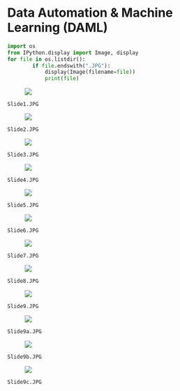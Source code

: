 # Data Automation & Machine Learning (DAML) 


```python
import os
from IPython.display import Image, display
for file in os.listdir():
        if file.endswith(".JPG"):
            display(Image(filename=file))
            print(file)
```


<figure>
    <img src="https://sdamolini.github.io/assets/img/DAML-presentation/output_1_0.jpeg">
</figure>


    Slide1.JPG
    


<figure>
    <img src="https://sdamolini.github.io/assets/img/DAML-presentation/output_1_2.jpeg">
</figure>


    Slide2.JPG
    


<figure>
    <img src="https://sdamolini.github.io/assets/img/DAML-presentation/output_1_4.jpeg">
</figure>


    Slide3.JPG
    


<figure>
    <img src="https://sdamolini.github.io/assets/img/DAML-presentation/output_1_6.jpeg">
</figure>


    Slide4.JPG
    


<figure>
    <img src="https://sdamolini.github.io/assets/img/DAML-presentation/output_1_8.jpeg">
</figure>


    Slide5.JPG
    


<figure>
    <img src="https://sdamolini.github.io/assets/img/DAML-presentation/output_1_10.jpeg">
</figure>


    Slide6.JPG
    


<figure>
    <img src="https://sdamolini.github.io/assets/img/DAML-presentation/output_1_12.jpeg">
</figure>


    Slide7.JPG
    


<figure>
    <img src="https://sdamolini.github.io/assets/img/DAML-presentation/output_1_14.jpeg">
</figure>


    Slide8.JPG
    


<figure>
    <img src="https://sdamolini.github.io/assets/img/DAML-presentation/output_1_16.jpeg">
</figure>


    Slide9.JPG
    


<figure>
    <img src="https://sdamolini.github.io/assets/img/DAML-presentation/output_1_18.jpeg">
</figure>


    Slide9a.JPG
    


<figure>
    <img src="https://sdamolini.github.io/assets/img/DAML-presentation/output_1_20.jpeg">
</figure>


    Slide9b.JPG
    


<figure>
    <img src="https://sdamolini.github.io/assets/img/DAML-presentation/output_1_22.jpeg">
</figure>


    Slide9c.JPG
    


```python

```
